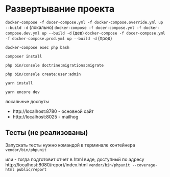 # Развертывание проекта
`docker-compose -f docer-compose.yml -f docker-compose.override.yml up --build -d` (локально)
`docker-compose -f docer-compose.yml -f docker-compose.dev.yml up --build -d` (дев)
`docker-compose -f docer-compose.yml -f docker-compose.prod.yml up --build -d` (прод)

`docker-compose exec php bash`

`composer install`

`php bin/console doctrine:migrations:migrate`

`php bin/console create:user:admin`

`yarn install`

`yarn encore dev`

локальные доспуты 
- http://localhost:8780 - основной сайт
- http://localhost:8025 - mailhog
## Тесты (не реализованы)
Запускать тесты нужно командой в терминале контейнера
`vendor/bin/phpunit`

или - тогда подготовит отчет в html виде, доступный по адресу http://localhost:8080/report/index.html
`vendor/bin/phpunit --coverage-html public/report`